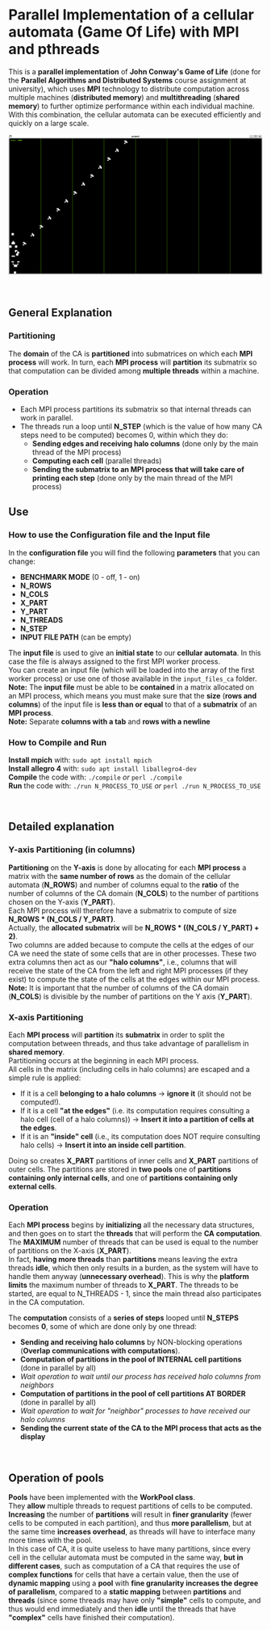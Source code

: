 # Parallel Implementation of a cellular automata (Game Of Life) with MPI and pthreads

This is a **parallel implementation** of **John Conway's Game of Life** (done for the **Parallel Algorithms and Distributed Systems** course assignment at university), which uses **MPI** technology to distribute computation across multiple machines (**distributed memory**) and **multithreading** (**shared memory**) to further optimize performance within each individual machine.  
With this combination, the cellular automata can be executed efficiently and quickly on a large scale.  

![alt text](https://github.com/ernestocesario/parallel-gol-mpi-pthreads/blob/main/screenshot.png)

<br>

## General Explanation
### Partitioning
The **domain** of the CA is **partitioned** into submatrices on which each **MPI process** will work.
In turn, each **MPI process** will **partition** its submatrix so that computation can be divided among **multiple threads** within a machine.

### Operation
- Each MPI process partitions its submatrix so that internal threads can work in parallel.
- The threads run a loop until **N_STEP** (which is the value of how many CA steps need to be computed) becomes 0, within which they do:
	- **Sending edges and receiving halo columns** (done only by the main thread of the MPI process)  
	- **Computing each cell** (parallel threads)  
	- **Sending the submatrix to an MPI process that will take care of printing each step** (done only by the main thread of the MPI process)  

## Use
### How to use the Configuration file and the Input file
In the **configuration file** you will find the following **parameters** that you can change:
- **BENCHMARK MODE** (0 - off, 1 - on)
- **N_ROWS**
- **N_COLS**
- **X_PART**
- **Y_PART**
- **N_THREADS**
- **N_STEP**
- **INPUT FILE PATH** (can be empty)

The **input file** is used to give an **initial state** to our **cellular automata**. In this case the file is always assigned to the first MPI worker process.  
You can create an input file (which will be loaded into the array of the first worker process) or use one of those available in the `input_files_ca` folder.  
**Note:** The **input file** must be able to be **contained** in a matrix allocated on an MPI process, which means you must make sure that the **size** (**rows and columns**) of the input file is **less than or equal** to that of a **submatrix** of an **MPI process**.  
**Note:** Separate **columns with a tab** and **rows with a newline**  

### How to Compile and Run
**Install mpich** with: `sudo apt install mpich`  
**Install allegro 4** with: `sudo apt install liballegro4-dev`  
**Compile** the code with: `./compile` *or* `perl ./compile`  
**Run** the code with: `./run N_PROCESS_TO_USE` *or* `perl ./run N_PROCESS_TO_USE`  

<br>

## Detailed explanation
### Y-axis Partitioning (in columns)
**Partitioning** on the **Y-axis** is done by allocating for each **MPI process** a matrix with the **same number of rows** as the domain of the cellular automata (**N_ROWS**) and number of columns equal to the **ratio** of the number of columns of the CA domain (**N_COLS**) to the number of partitions chosen on the Y-axis (**Y_PART**).  
Each MPI process will therefore have a submatrix to compute of size **N_ROWS * (N_COLS / Y_PART)**.  
Actually, the **allocated submatrix** will be **N_ROWS * ((N_COLS / Y_PART) + 2)**.  
Two columns are added because to compute the cells at the edges of our CA we need the state of some cells that are in other processes. These two extra columns then act as our **"halo columns"**, i.e., columns that will receive the state of the CA from the left and right MPI processes (if they exist) to compute the state of the cells at the edges within our MPI process.  
**Note:** It is important that the number of columns of the CA domain (**N_COLS**) is divisible by the number of partitions on the Y axis (**Y_PART**).  

### X-axis Partitioning
Each **MPI process** will **partition** its **submatrix** in order to split the computation between threads, and thus take advantage of parallelism in **shared memory**.  
Partitioning occurs at the beginning in each MPI process.  
All cells in the matrix (including cells in halo columns) are escaped and a simple rule is applied:  
- If it is a cell **belonging to a halo columns** -> **ignore it** (it should not be computed!).  
- If it is a cell **"at the edges"** (i.e. its computation requires consulting a halo cell (cell of a halo columns)) -> **Insert it into a partition of cells at the edges**.  
- If it is an **"inside" cell** (i.e., its computation does NOT require consulting halo cells) -> **Insert it into an inside cell partition**.
  
Doing so creates **X_PART** partitions of inner cells and **X_PART** partitions of outer cells.
The partitions are stored in **two pools** one of **partitions containing only internal cells**, and one of **partitions containing only external cells**.  

### Operation
Each **MPI process** begins by **initializing** all the necessary data structures, and then goes on to start the **threads** that will perform the **CA computation**.  
The **MAXIMUM** number of threads that can be used is equal to the number of partitions on the X-axis (**X_PART**).  
In fact, **having more threads** than **partitions** means leaving the extra threads **idle**, which then only results in a burden, as the system will have to handle them anyway (**unnecessary overhead**). This is why the **platform limits** the maximum number of threads to **X_PART**.
The threads to be started, are equal to N_THREADS - 1, since the main thread also participates in the CA computation.  
  
The **computation** consists of a **series of steps** looped until **N_STEPS** becomes **0**, some of which are done only by one thread:  
- **Sending and receiving halo columns** by NON-blocking operations (**Overlap communications with computations**).  
- **Computation of partitions in the pool of INTERNAL cell partitions** (done in parallel by all)  
- *Wait operation to wait until our process has received halo columns from neighbors*  
- **Computation of partitions in the pool of cell partitions AT BORDER** (done in parallel by all)  
- *Wait operation to wait for "neighbor" processes to have received our halo columns*  
- **Sending the current state of the CA to the MPI process that acts as the display**  

<br>

## Operation of pools
**Pools** have been implemented with the **WorkPool class**.  
They **allow** multiple threads to request partitions of cells to be computed.  
**Increasing** the number of **partitions** will result in **finer granularity** (fewer cells to be computed in each partition), and thus **more parallelism**, but at the same time **increases overhead**, as threads will have to interface many more times with the pool.  
In this case of CA, it is quite useless to have many partitions, since every cell in the cellular automata must be computed in the same way, **but in different cases**, such as computation of a CA that requires the use of **complex functions** for cells that have a certain value, then the use of **dynamic mapping** using a **pool** with **fine granularity increases the degree of parallelism**, compared to a **static mapping** between **partitions** and **threads** (since some threads may have only **"simple"** cells to compute, and thus would end immediately and then **idle** until the threads that have **"complex"** cells have finished their computation).